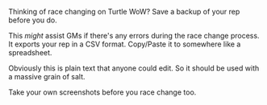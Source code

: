Thinking of race changing on Turtle WoW? Save a backup of your rep before you do.

This _might_ assist GMs if there's any errors during the race change process.
It exports your rep in a CSV format. Copy/Paste it to somewhere like a spreadsheet.

Obviously this is plain text that anyone could edit. So it should be used with a massive grain of salt.

Take your own screenshots before you race change too.
